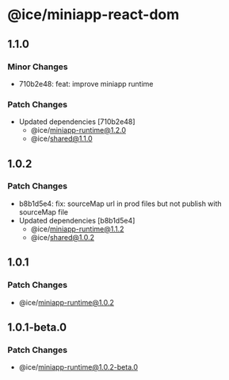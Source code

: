 # @ice/miniapp-react-dom

## 1.1.0

### Minor Changes

- 710b2e48: feat: improve miniapp runtime

### Patch Changes

- Updated dependencies [710b2e48]
  - @ice/miniapp-runtime@1.2.0
  - @ice/shared@1.1.0

## 1.0.2

### Patch Changes

- b8b1d5e4: fix: sourceMap url in prod files but not publish with sourceMap file
- Updated dependencies [b8b1d5e4]
  - @ice/miniapp-runtime@1.1.2
  - @ice/shared@1.0.2

## 1.0.1

### Patch Changes

- @ice/miniapp-runtime@1.0.2

## 1.0.1-beta.0

### Patch Changes

- @ice/miniapp-runtime@1.0.2-beta.0
